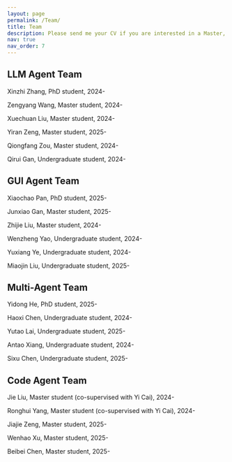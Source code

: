 ```yaml
---
layout: page
permalink: /Team/
title: Team
description: Please send me your CV if you are interested in a Master, PhD, PostDoc or Research Assistant position in our group. 
nav: true
nav_order: 7
---
```


## LLM Agent Team

Xinzhi Zhang, PhD student, 2024-

Zengyang Wang, Master student, 2024-

Xuechuan Liu, Master student, 2024-

Yiran Zeng, Master student, 2025-

Qiongfang Zou, Master student, 2024-

Qirui Gan, Undergraduate student, 2024-


## GUI Agent Team

Xiaochao Pan, PhD student, 2025-

Junxiao Gan, Master student, 2025-

Zhijie Liu, Master student, 2024-

Wenzheng Yao, Undergraduate student, 2024-

Yuxiang Ye, Undergraduate student, 2024-

Miaojin Liu, Undergraduate student, 2025-

## Multi-Agent Team

Yidong He, PhD student, 2025-

Haoxi Chen, Undergraduate student, 2024-

Yutao Lai, Undergraduate student, 2025-

Antao Xiang, Undergraduate student, 2024-

Sixu Chen, Undergraduate student, 2025-

## Code Agent Team

Jie Liu, Master student (co-supervised with Yi Cai), 2024-

Ronghui Yang, Master student (co-supervised with Yi Cai), 2024-

Jiajie Zeng, Master student, 2025-

Wenhao Xu, Master student, 2025-

Beibei Chen, Master student, 2025-
















